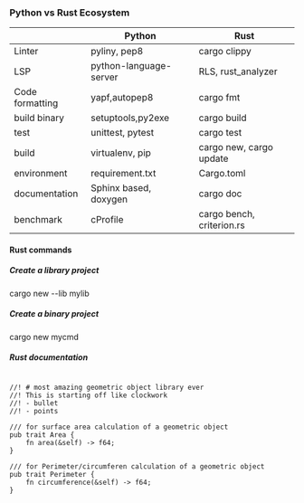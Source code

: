 ### Python vs Rust Ecosystem

|                 |   Python                 | Rust                       |  
|-----------------|--------------------------|----------------------------|
|Linter           |   pyliny, pep8           | cargo clippy               |
|LSP              |   python-language-server | RLS, rust_analyzer         |
|Code formatting  |   yapf,autopep8          | cargo fmt                  |
|build binary     |   setuptools,py2exe      | cargo build                |
|test             |   unittest, pytest       | cargo test                 |
|build            |   virtualenv, pip        | cargo new, cargo update    |
|environment      |   requirement.txt        | Cargo.toml                 |
|documentation    |   Sphinx based, doxygen  | cargo doc                  |
|benchmark        |   cProfile               | cargo bench, criterion.rs  |

#### Rust commands

##### Create a library project
cargo new --lib mylib

##### Create a binary project 
cargo new mycmd

##### Rust documentation

```

//! # most amazing geometric object library ever
//! This is starting off like clockwork
//! - bullet
//! - points

/// for surface area calculation of a geometric object
pub trait Area {
    fn area(&self) -> f64;
}

/// for Perimeter/circumferen calculation of a geometric object
pub trait Perimeter {
    fn circumference(&self) -> f64;
}

```
